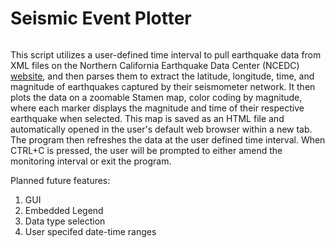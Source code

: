 # Seismic Event Plotter
<p align="center">
  <img alt="" style=" margin-left: 50px;margin-right: 50px;" src="https://user-images.githubusercontent.com/74040471/140024638-2875b24f-0249-4d23-8a89-57b63ccfe4db.png"/>
</p>

This script utilizes a user-defined time interval to pull earthquake data from XML files on the Northern California Earthquake Data Center (NCEDC) 
[website](https://service.ncedc.org/fdsnws/event/1/), and then parses them to extract 
the latitude, longitude, time, and magnitude of earthquakes captured by their seismometer network. It then plots the data on a zoomable Stamen 
map, color coding by magnitude, where each marker displays the magnitude and time of their respective earthquake when selected. This map is saved as an HTML file 
and automatically opened in the user's default web browser within a new tab. The program then refreshes the data at the user defined time interval. When 
CTRL+C is pressed, the user will be prompted to either amend the monitoring interval or exit the program.

Planned future features:
1) GUI
2) Embedded Legend
3) Data type selection
4) User specifed date-time ranges
